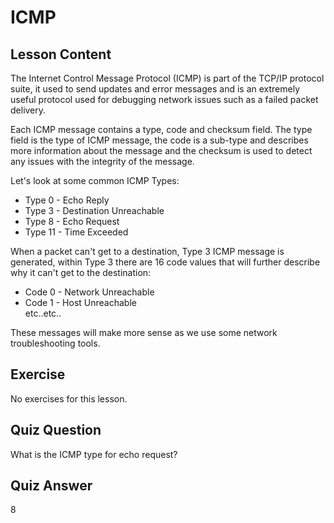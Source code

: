 # ICMP

## Lesson Content

The Internet Control Message Protocol (ICMP) is part of the TCP/IP protocol suite, it used to send updates and error messages and is an extremely useful protocol used for debugging network issues such as a failed packet delivery.

Each ICMP message contains a type, code and checksum field. The type field is the type of ICMP message, the code is a sub-type and describes more information about the message and the checksum is used to detect any issues with the integrity of the message.

Let's look at some common ICMP Types:

<ul>
<li>Type 0 - Echo Reply</li>
<li>Type 3 - Destination Unreachable</li>
<li>Type 8 - Echo Request</li>
<li>Type 11 - Time Exceeded</li>
</ul>

When a packet can't get to a destination, Type 3 ICMP message is generated, within Type 3 there are 16 code values that will further describe why it can't get to the destination:

<ul>
<li>Code 0 - Network Unreachable</li>
<li>Code 1 - Host Unreachable</li>
etc..etc..
</ul>

These messages will make more sense as we use some network troubleshooting tools.

## Exercise

No exercises for this lesson.

## Quiz Question

What is the ICMP type for echo request?

## Quiz Answer

8